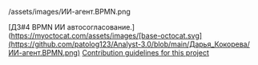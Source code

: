 /assets/images/ИИ-агент.BPMN.png

[ДЗ#4 BPMN ИИ автосогласование.](https://myoctocat.com/assets/images/[base-octocat.svg](https://github.com/patolog123/Analyst-3.0/blob/main/Дарья_Кокорева/ИИ-агент.BPMN.png)
[Contribution guidelines for this project](/patolog123/Analyst-3.0/blob/main/Дарья_Кокорева/ИИ-агент.BPMN.png)
